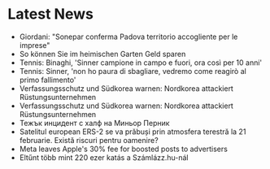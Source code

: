 # Latest News
-  Giordani: "Sonepar conferma Padova territorio accogliente per le imprese"
-  So können Sie im heimischen Garten Geld sparen
-  Tennis: Binaghi, 'Sinner campione in campo e fuori, ora così per 10 anni'
-  Tennis: Sinner, 'non ho paura di sbagliare, vedremo come reagirò al primo fallimento'
-  Verfassungsschutz und Südkorea warnen: Nordkorea attackiert Rüstungsunternehmen
-  Verfassungsschutz und Südkorea warnen: Nordkorea attackiert Rüstungsunternehmen
-  Тежък инцидент с халф на Миньор Перник
-  Satelitul european ERS-2 se va prăbuși prin atmosfera terestră la 21 februarie. Există riscuri pentru oamenire?
-  Meta leaves Apple's 30% fee for boosted posts to advertisers
-  Eltűnt több mint 220 ezer katás a Számlázz.hu-nál
